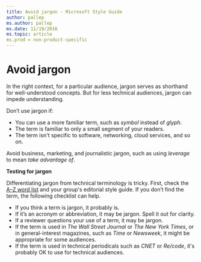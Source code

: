 ```yaml
---
title: Avoid jargon - Microsoft Style Guide
author: pallep
ms.author: pallep
ms.date: 11/19/2016
ms.topic: article
ms.prod = non-product-specific
---
```


# Avoid jargon

In
the right context, for a particular audience, jargon serves as
shorthand for well-understood concepts. But for less technical
audiences, jargon can impede understanding. 

Don’t use jargon if: 

  - You can use a more familiar term, such as *symbol* instead of *glyph*.
  - The term is familiar to only a small segment of your readers.
  - The term isn't specific to software, networking, cloud services, and so on. 

Avoid business, marketing, and journalistic jargon, such as using *leverage* to mean *take advantage of*. 

**Testing for jargon**

Differentiating jargon from technical terminology is tricky. First, check the [A–Z word list](https://worldready.cloudapp.net/Styleguide/Read?id=2700&topicid=25512) and your group's editorial style guide. If you don’t find the term, the following checklist can help.

  - If you think a term is jargon, it probably is. 
  - If it’s an acronym or abbreviation, it may be jargon. Spell it out for clarity.
  - If a reviewer questions your use of a term, it may be jargon.
  - If the term is used in *The Wall Street Journal* or *The New York Times*, or in general-interest magazines, such as *Time* or *Newsweek*, it might be appropriate for some audiences.
  - If the term is used in technical periodicals such as *CNET* or *Re/code*, it's probably OK to use for technical audiences.
